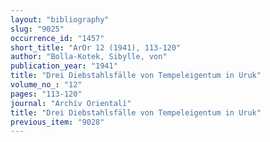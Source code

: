```yaml
---
layout: "bibliography"
slug: "9025"
occurrence_id: "1457"
short_title: "ArOr 12 (1941), 113-120"
author: "Bolla-Kotek, Sibylle, von"
publication_year: "1941"
title: "Drei Diebstahlsfälle von Tempeleigentum in Uruk"
volume_no_: "12"
pages: "113-120"
journal: "Archív Orientalí"
title: "Drei Diebstahlsfälle von Tempeleigentum in Uruk"
previous_item: "9028"
---
```

